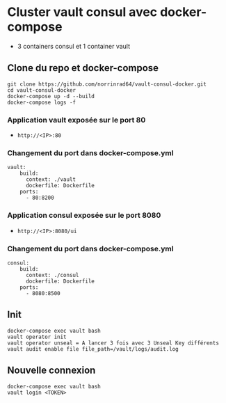 # Cluster vault consul avec docker-compose
* 3 containers consul et 1 container vault

## Clone du repo et docker-compose
```
git clone https://github.com/norrinrad64/vault-consul-docker.git
cd vault-consul-docker
docker-compose up -d --build
docker-compose logs -f
```

### Application vault exposée sur le port 80
* `http://<IP>:80`

### Changement du port dans docker-compose.yml
```
vault:
    build:
      context: ./vault
      dockerfile: Dockerfile
    ports:
      - 80:8200
```
### Application consul exposée sur le port 8080
* `http://<IP>:8080/ui`
### Changement du port dans docker-compose.yml
```
consul:
    build:
      context: ./consul
      dockerfile: Dockerfile
    ports:
      - 8080:8500
```
## Init
```
docker-compose exec vault bash
vault operator init
vault operator unseal = A lancer 3 fois avec 3 Unseal Key différents
vault audit enable file file_path=/vault/logs/audit.log
```

## Nouvelle connexion
```
docker-compose exec vault bash
vault login <TOKEN>
```
